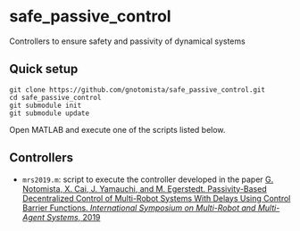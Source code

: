 # safe_passive_control
Controllers to ensure safety and passivity of dynamical systems

## Quick setup
```
git clone https://github.com/gnotomista/safe_passive_control.git
cd safe_passive_control
git submodule init
git submodule update
```
Open MATLAB and execute one of the scripts listed below.

## Controllers
* `mrs2019.m`: script to execute the controller developed in the paper [G. Notomista, X. Cai, J. Yamauchi, and M. Egerstedt. Passivity-Based Decentralized Control of Multi-Robot Systems With Delays Using Control Barrier Functions. *International Symposium on Multi-Robot and Multi-Agent Systems*, 2019](https://arxiv.org/abs/1904.04801)

